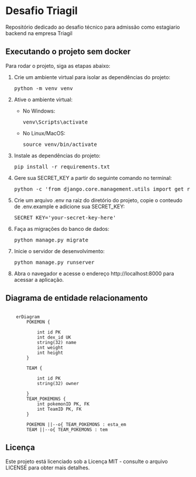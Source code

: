 # Desafio Triagil
Repositório dedicado ao desafio técnico para admissão como estagiario backend na empresa Triagil


<h2>Executando o projeto sem docker</h2>

<p>Para rodar o projeto, siga as etapas abaixo:</p>

<ol>

<li>Crie um ambiente virtual para isolar as dependências do projeto:</li>
    <pre>python -m venv venv</pre>

<li>Ative o ambiente virtual:</li>
<ul>
    <li>No Windows:</li>
    <pre>venv\Scripts\activate</pre>
    <li>No Linux/MacOS:</li>
    <pre>source venv/bin/activate</pre>
</ul>

<li>Instale as dependências do projeto:</li>
<pre>pip install -r requirements.txt</pre>

<li>Gere sua SECRET_KEY a partir do seguinte comando no terminal:</li>
<pre>python -c 'from django.core.management.utils import get_random_secret_key; print(get_random_secret_key())'
</pre>

<li>Crie um arquivo .env na raiz do diretório do projeto, copie o conteudo de .env.example e adicione sua SECRET_KEY:</li>
<pre>SECRET_KEY='your-secret-key-here'</pre>

<li>Faça as migrações do banco de dados:</li>
<pre>python manage.py migrate</pre>


<li>Inicie o servidor de desenvolvimento:</li>
<pre>python manage.py runserver</pre>

<li>Abra o navegador e acesse o endereço http://localhost:8000 para acessar a aplicação.</li>
</ol>


<h2>Diagrama de entidade relacionamento</h2>

```mermaid

    erDiagram
        POKEMON {

            int id PK
            int dex_id UK
            string(32) name
            int weight
            int height
        }

        TEAM {

            int id PK
            string(32) owner

        }
        TEAM_POKEMONS {
            int pokemonID PK, FK
            int TeamID PK, FK
        }

        POKEMON ||--o{ TEAM_POKEMONS : esta_em
        TEAM ||--o{ TEAM_POKEMONS : tem

```

<h2>Licença</h2>

<p>Este projeto está licenciado sob a Licença MIT - consulte o arquivo LICENSE para obter mais detalhes.</p>
